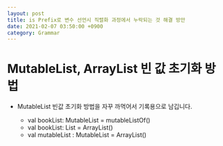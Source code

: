 ```yaml
---
layout: post
title: is Prefix로 변수 선언시 직렬화 과정에서 누락되는 것 해결 방안
date: 2021-02-07 03:50:00 +0900
category: Grammar
---
```

# MutableList, ArrayList 빈 값 초기화 방법

* MutableList 빈값 초기화 방법을 자꾸 까먹어서 기록용으로 남깁니다.

  * val bookList: MutableList<Book> = mutableListOf()
  * val bookList: List<Book> = ArrayList()
  * val mutableList : MutableList<Kolory> = ArrayList()